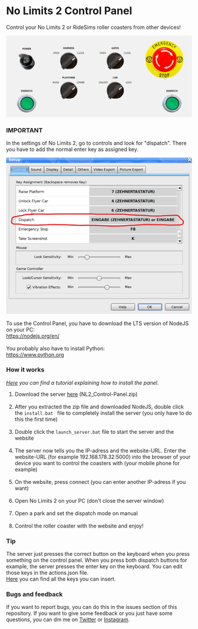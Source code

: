 # No Limits 2 Control Panel

Control your No Limits 2 or RideSims roller coasters from other devices!

![Control Panel Preview](https://github.com/Disembleergon/NL2_Control-Panel/blob/master/controlPanel_preview.png)

### IMPORTANT

In the settings of No Limits 2, go to controls and look for "dispatch". There you have to add the normal enter key as assigned key.

![peview](https://github.com/Disembleergon/NL2_Control-Panel/blob/master/settings_preview.png)

To use the Control Panel, you have to download the LTS version of NodeJS on your PC:<br>
https://nodejs.org/en/ <br><br>
You probably also have to install Python:<br>
https://www.python.org

### How it works

_[Here](https://youtu.be/coFRsiAlJg4) you can find a tutorial explaining how to install the panel._

1. Download the server [here](https://github.com/Disembleergon/NL2_Control-Panel/releases/latest) (NL2_Control-Panel.zip)<br><br>
2. After you extracted the zip file and downloaded NodeJS, double click the `install.bat ` file to completely install the server (you only have to do this the first time)<br><br>
3. Double click the `launch_server.bat` file to start the server and the website<br><br>
4. The server now tells you the IP-adress and the website-URL. Enter the website-URL (for example 192.168.178.32:5000) into the browser of your device you want to control the coasters with (your mobile phone for example)<br><br>
5. On the website, press connect (you can enter another IP-adress if you want)<br><br>
6. Open No Limits 2 on your PC (don't close the server window)<br><br>
7. Open a park and set the dispatch mode on manual<br><br>
8. Control the roller coaster with the website and enjoy!

### Tip

The server just presses the correct button on the keyboard when you press something on the control panel.
When you press both dispatch buttons for example, the server presses the enter key on the keyboard.
You can edit those keys in the actions.json file.<br/>[Here](http://robotjs.io/docs/syntax#keys) you can find all the keys you can insert.

### Bugs and feedback

If you want to report bugs, you can do this in the issues section of this repository. If you want to give some feedback or you just have some questions, you can dm me on [Twitter](https://twitter.com/disembleergon) or [Instagram](https://www.instagram.com/_Disembleergon/).
